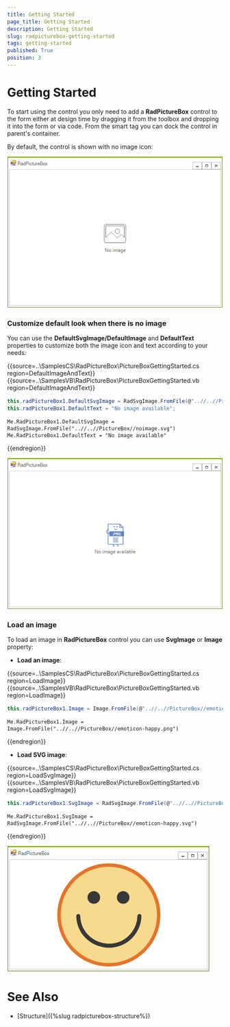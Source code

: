 ```yaml
---
title: Getting Started
page_title: Getting Started
description: Getting Started
slug: radpicturebox-getting-started
tags: getting-started
published: True
position: 3
---
```


# Getting Started

To start using the control you only need to add a **RadPictureBox** control to the form either at design time by dragging it from the toolbox and dropping it into the form or via code. From the smart tag you can dock the control in parent's container.

By default, the control is shown with no image icon:

![picturebox-getting-started](images/picturebox-getting-started001.png)

### Customize default look when there is no image

You can use the **DefaultSvgImage/DefaultImage** and **DefaultText** properties to customize both the image icon and text according to your needs:

{{source=..\SamplesCS\RadPictureBox\PictureBoxGettingStarted.cs region=DefaultImageAndText}} 
{{source=..\SamplesVB\RadPictureBox\PictureBoxGettingStarted.vb region=DefaultImageAndText}} 

````C#
this.radPictureBox1.DefaultSvgImage = RadSvgImage.FromFile(@"..//..//PictureBox//noimage.svg");
this.radPictureBox1.DefaultText = "No image available";

````
````VB.NET
Me.RadPictureBox1.DefaultSvgImage = RadSvgImage.FromFile("..//..//PictureBox//noimage.svg")
Me.RadPictureBox1.DefaultText = "No image available"

````

{{endregion}}

![picturebox-getting-started2](images/picturebox-getting-started003.png)

### Load an image

To load an image in **RadPictureBox** control you can use **SvgImage** or **Image** property:

-  **Load an image**:

{{source=..\SamplesCS\RadPictureBox\PictureBoxGettingStarted.cs region=LoadImage}} 
{{source=..\SamplesVB\RadPictureBox\PictureBoxGettingStarted.vb region=LoadImage}} 

````C#
this.radPictureBox1.Image = Image.FromFile(@"..//..//PictureBox//emoticon-happy.png");

````
````VB.NET
Me.RadPictureBox1.Image = Image.FromFile("..//..//PictureBox//emoticon-happy.png")

````

{{endregion}}

- **Load SVG image**:

{{source=..\SamplesCS\RadPictureBox\PictureBoxGettingStarted.cs region=LoadSvgImage}} 
{{source=..\SamplesVB\RadPictureBox\PictureBoxGettingStarted.vb region=LoadSvgImage}} 
````C#
this.radPictureBox1.SvgImage = RadSvgImage.FromFile(@"..//..//PictureBox//emoticon-happy.svg");

````
````VB.NET
Me.RadPictureBox1.SvgImage = RadSvgImage.FromFile("..//..//PictureBox//emoticon-happy.svg")

````

{{endregion}}

![picturebox-getting-started3](images/picturebox-getting-started002.png)



# See Also

* [Structure]({%slug radpicturebox-structure%})

